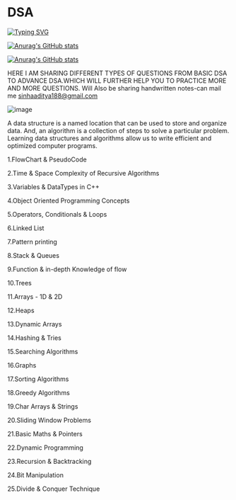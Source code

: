 # DSA
[![Typing SVG](https://readme-typing-svg.demolab.com/?lines=Hello+,+Nice+To+Meet+You+Here)](https://git.io/typing-svg)


[![Anurag's GitHub stats](https://github-readme-stats.vercel.app/api?username=aditya030)](https://github.com/anuraghazra/github-readme-stats)


[![Anurag's GitHub stats](https://github-readme-stats.vercel.app/api?username=aditya030)](https://github.com/anuraghazra/github-readme-stats)

HERE I AM SHARING DIFFERENT TYPES OF QUESTIONS FROM BASIC DSA TO ADVANCE DSA.WHICH WILL FURTHER HELP YOU TO PRACTICE MORE AND MORE QUESTIONS.
 Will Also be sharing handwritten notes-can mail me sinhaaditya188@gmail.com

![image](https://user-images.githubusercontent.com/61179961/218269065-66f442f5-ec78-4ec5-b5b3-acaab2b4fe2d.png)

A data structure is a named location that can be used to store and organize data. And, an algorithm is a collection of steps to solve a particular problem. Learning data structures and algorithms allow us to write efficient and optimized computer programs.

1.FlowChart & PseudoCode

2.Time & Space Complexity of Recursive Algorithms

3.Variables & DataTypes in C++

4.Object Oriented Programming Concepts

5.Operators, Conditionals & Loops

6.Linked List

7.Pattern printing

8.Stack & Queues

9.Function & in-depth Knowledge of flow

10.Trees

11.Arrays - 1D & 2D

12.Heaps

13.Dynamic Arrays

14.Hashing & Tries

15.Searching Algorithms

16.Graphs

17.Sorting Algorithms

18.Greedy Algorithms

19.Char Arrays & Strings

20.Sliding Window Problems

21.Basic Maths & Pointers

22.Dynamic Programming

23.Recursion & Backtracking

24.Bit Manipulation

25.Divide & Conquer Technique







